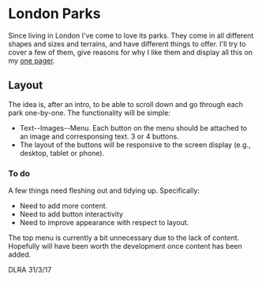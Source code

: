 # London Parks
Since living in London I've come to love its parks. They come in all different shapes and sizes and terrains, and have different things to offer. I'll try to cover a few of them, give reasons for why I like them and display all this on my [one pager](https://dlra.github.io).

## Layout
The idea is, after an intro, to be able to scroll down and go through each park one-by-one. The functionality will be simple:
* Text--Images--Menu. Each button on the menu should be attached to an image and corresponsing text. 3 or 4 buttons.
* The layout of the buttons will be responsive to the screen display (e.g., desktop, tablet or phone).

### To do
A few things need fleshing out and tidying up. Specifically:

* Need to add more content.
* Need to add button interactivity
* Need to improve appearance with respect to layout.

The top menu is currently a bit unnecessary due to the lack of content. Hopefully will have been worth the development once content has been added.

DLRA
31/3/17